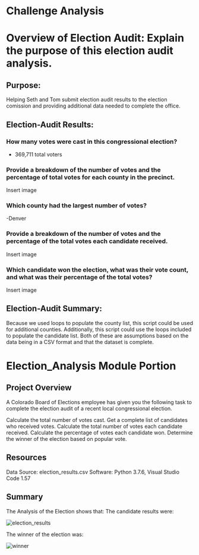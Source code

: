 # Challenge Analysis
# Overview of Election Audit: Explain the purpose of this election audit analysis.
## Purpose: 
Helping Seth and Tom submit election audit results to the election comission and providing additional data needed to complete the office. 

## Election-Audit Results: 

### How many votes were cast in this congressional election?
- 369,711 total voters

### Provide a breakdown of the number of votes and the percentage of total votes for each county in the precinct.
Insert image

### Which county had the largest number of votes?
-Denver

### Provide a breakdown of the number of votes and the percentage of the total votes each candidate received.
Insert image

### Which candidate won the election, what was their vote count, and what was their percentage of the total votes?
Insert image

## Election-Audit Summary: 

Because we used loops to populate the county list, this script could be used for additional counties.
Additionally, this script could use the loops included to populate the candidate list. 
Both of these are assumptions based on the data being in a CSV format and that the dataset is complete.





















# Election_Analysis Module Portion

## Project Overview
A Colorado Board of Elections employee has given you the following task to complete the election audit of a recent local congressional election.

Calculate the total number of votes cast.
Get a complete list of candidates who received votes.
Calculate the total number of votes each candidate received.
Calculate the percentage of votes each candidate won.
Determine the winner of the election based on popular vote.

## Resources
Data Source: election_results.csv
Software: Python 3.7.6, Visual Studio Code 1.57

## Summary
The Analysis of the Election shows that:
The candidate results were:

![election_results](https://user-images.githubusercontent.com/84742544/124964020-831f2900-dfee-11eb-8104-06da5599056f.PNG)


The winner of the election was:

![winner](https://user-images.githubusercontent.com/84742544/124964029-85818300-dfee-11eb-9777-ee7d0ceea34f.PNG)
